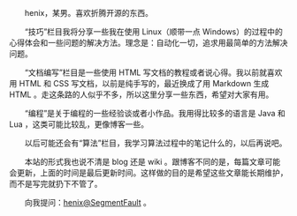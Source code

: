 　　henix，某男。喜欢折腾开源的东西。

　　“技巧”栏目我将分享一些我在使用 Linux（顺带一点 Windows）的过程中的心得体会和一些问题的解决方法。理念是：自动化一切，追求用最简单的方法解决问题。

　　“文档编写”栏目是一些使用 HTML 写文档的教程或者说心得。我以前就喜欢用 HTML 和 CSS 写文档，以前是纯手写的，最近换成了用 Markdown 生成 HTML 。走这条路的人似乎不多，所以这里分享一些东西，希望对大家有用。

　　“编程”是关于编程的一些经验谈或者小作品。我用得比较多的语言是 Java 和 Lua ，这类可能比较乱，更像博客一些。

　　以后可能还会有“算法”栏目，我学习算法过程中的笔记什么的，以后再说吧。

　　本站的形式我也说不清是 blog 还是 wiki 。跟博客不同的是，每篇文章可能会更新，上面的时间是最后更新时间。这样做的目的是希望这些文章能长期维护，而不是写完就扔下不管了。

　　向我提问：[henix@SegmentFault](http://segmentfault.com/u/henix) 。
